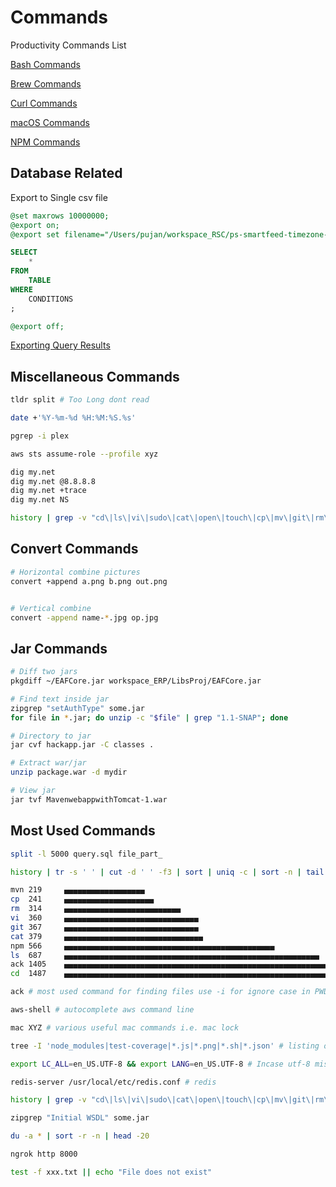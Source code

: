 # Commands
Productivity Commands List

[Bash Commands](bash.md)

[Brew Commands](brew.md)

[Curl Commands](curl.md)

[macOS Commands](mcos.md)

[NPM Commands](npm.md)


## Database Related

Export to Single csv file
```sql
@set maxrows 10000000;
@export on;
@export set filename="/Users/pujan/workspace_RSC/ps-smartfeed-timezone-service/manual-update/query_result.csv" CsvIncludeColumnHeader=false CsvColumnDelimiter=",";

SELECT
    * 
FROM
    TABLE
WHERE
    CONDITIONS
;

@export off;
```
[Exporting Query Results](http://confluence.dbvis.com/display/UG100/Exporting+Query+Results)


## Miscellaneous Commands

```bash
tldr split # Too Long dont read

date +'%Y-%m-%d %H:%M:%S.%s'

pgrep -i plex

aws sts assume-role --profile xyz

dig my.net
dig my.net @8.8.8.8
dig my.net +trace
dig my.net NS

history | grep -v "cd\|ls\|vi\|sudo\|cat\|open\|touch\|cp\|mv\|git\|rm\|npm\|ack\|pwd\|node\|code\|mkdir\|tsc"
```

## Convert Commands

```bash
# Horizontal combine pictures
convert +append a.png b.png out.png


# Vertical combine
convert -append name-*.jpg op.jpg
```

## Jar Commands

```bash
# Diff two jars
pkgdiff ~/EAFCore.jar workspace_ERP/LibsProj/EAFCore.jar

# Find text inside jar
zipgrep "setAuthType" some.jar
for file in *.jar; do unzip -c "$file" | grep "1.1-SNAP"; done

# Directory to jar
jar cvf hackapp.jar -C classes .

# Extract war/jar
unzip package.war -d mydir

# View jar
jar tvf MavenwebappwithTomcat-1.war
```

## Most Used Commands
```bash
split -l 5000 query.sql file_part_

history | tr -s ' ' | cut -d ' ' -f3 | sort | uniq -c | sort -n | tail | perl -lane 'print $F[1], "\t", $F[0], " ", "▄" x ($F[0] / 12)'

mvn	219     ▄▄▄▄▄▄▄▄▄▄▄▄▄▄▄▄▄▄
cp	241     ▄▄▄▄▄▄▄▄▄▄▄▄▄▄▄▄▄▄▄▄
rm	314     ▄▄▄▄▄▄▄▄▄▄▄▄▄▄▄▄▄▄▄▄▄▄▄▄▄▄
vi	360     ▄▄▄▄▄▄▄▄▄▄▄▄▄▄▄▄▄▄▄▄▄▄▄▄▄▄▄▄▄▄
git	367     ▄▄▄▄▄▄▄▄▄▄▄▄▄▄▄▄▄▄▄▄▄▄▄▄▄▄▄▄▄▄
cat	379     ▄▄▄▄▄▄▄▄▄▄▄▄▄▄▄▄▄▄▄▄▄▄▄▄▄▄▄▄▄▄▄
npm	566     ▄▄▄▄▄▄▄▄▄▄▄▄▄▄▄▄▄▄▄▄▄▄▄▄▄▄▄▄▄▄▄▄▄▄▄▄▄▄▄▄▄▄▄▄▄▄▄
ls	687     ▄▄▄▄▄▄▄▄▄▄▄▄▄▄▄▄▄▄▄▄▄▄▄▄▄▄▄▄▄▄▄▄▄▄▄▄▄▄▄▄▄▄▄▄▄▄▄▄▄▄▄▄▄▄▄▄▄
ack	1405    ▄▄▄▄▄▄▄▄▄▄▄▄▄▄▄▄▄▄▄▄▄▄▄▄▄▄▄▄▄▄▄▄▄▄▄▄▄▄▄▄▄▄▄▄▄▄▄▄▄▄▄▄▄▄▄▄▄▄▄▄▄▄▄▄▄▄▄▄▄▄▄▄▄
cd	1487    ▄▄▄▄▄▄▄▄▄▄▄▄▄▄▄▄▄▄▄▄▄▄▄▄▄▄▄▄▄▄▄▄▄▄▄▄▄▄▄▄▄▄▄▄▄▄▄▄▄▄▄▄▄▄▄▄▄▄▄▄▄▄▄▄▄▄▄▄▄▄▄▄▄▄▄▄▄▄▄▄▄▄▄▄▄▄▄

ack # most used command for finding files use -i for ignore case in PWD

aws-shell # autocomplete aws command line

mac XYZ # various useful mac commands i.e. mac lock

tree -I 'node_modules|test-coverage|*.js|*.png|*.sh|*.json' # listing of files in PWD

export LC_ALL=en_US.UTF-8 && export LANG=en_US.UTF-8 # Incase utf-8 missing from macOS terminal

redis-server /usr/local/etc/redis.conf # redis

history | grep -v "cd\|ls\|vi\|sudo\|cat\|open\|touch\|cp\|mv\|git\|rm\|npm\|ack\|pwd\|node\|code\|mkdir\|tsc\|switcher\|curl\|sleep\|ssh\|find\|which\|chmod\|assume.sh\|sed\|dig\|aws\|export\|brew\|history\|make\|history\|ps"

zipgrep "Initial WSDL" some.jar

du -a * | sort -r -n | head -20

ngrok http 8000

test -f xxx.txt || echo "File does not exist"
```
